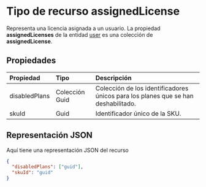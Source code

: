 # <a name="assignedlicense-resource-type"></a>Tipo de recurso assignedLicense

Representa una licencia asignada a un usuario. La propiedad **assignedLicenses** de la entidad [user](user.md) es una colección de **assignedLicense**.

## <a name="properties"></a>Propiedades
| Propiedad       | Tipo    |Descripción|
|:---------------|:--------|:----------|
|disabledPlans|Colección Guid|Colección de los identificadores únicos para los planes que se han deshabilitado.|
|skuId|Guid|Identificador único de la SKU.|


## <a name="json-representation"></a>Representación JSON

Aquí tiene una representación JSON del recurso

<!-- {
  "blockType": "resource",
  "optionalProperties": [

  ],
  "@odata.type": "microsoft.graph.assignedLicense"
}-->

```json
{
  "disabledPlans": ["guid"],
  "skuId": "guid"
}

```


<!-- uuid: 8fcb5dbc-d5aa-4681-8e31-b001d5168d79
2015-10-25 14:57:30 UTC -->
<!-- {
  "type": "#page.annotation",
  "description": "assignedLicense resource",
  "keywords": "",
  "section": "documentation",
  "tocPath": ""
}-->
